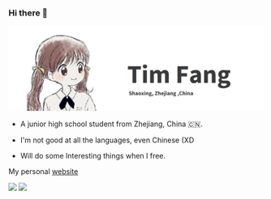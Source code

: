 ### Hi there 👋

![image](./image.jpg)


- A junior high school student from Zhejiang, China 🇨🇳.

- I'm not good at all the languages, even Chinese (XD

- Will do some Interesting things when I free.

My personal [website](https://timfang.xyz)

<img src="https://github-readme-stats.vercel.app/api?username=Tim-Fang&show_icons=true&icon_color=4C97FF&text_color=C9D1D9&bg_color=0D1117&hide_border=true" />
<img src="https://github-readme-stats.vercel.app/api/top-langs/?username=Tim-Fang&layout=compact&show_icons=true&icon_color=4C97FF&text_color=C9D1D9&bg_color=0D1117&hide_border=true" />
